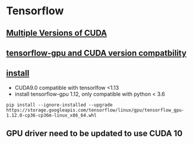 # Tensorflow

## [Multiple Versions of CUDA](https://blog.kovalevskyi.com/multiple-version-of-cuda-libraries-on-the-same-machine-b9502d50ae77)

## [tensorflow-gpu and CUDA version compatbility](https://www.tensorflow.org/install/source#linux)

## [install](https://www.tensorflow.org/install/pip#3.-%E5%AE%89%E8%A3%85-tensorflow-pip-%E8%BD%AF%E4%BB%B6%E5%8C%85)
* CUDA9.0 compatible with tensorlfow <1.13
* install tensorflow-gpu 1.12, only compatible with python < 3.6
```
pip install --ignore-installed --upgrade https://storage.googleapis.com/tensorflow/linux/gpu/tensorflow_gpu-1.12.0-cp36-cp36m-linux_x86_64.whl
```

## GPU driver need to be updated to use CUDA 10
